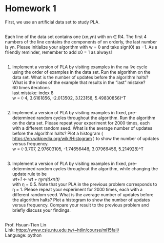 # Homework 1

First, we use an artificial data set to study PLA. <br /><br />

Each line of the data set contains one (xn,yn) with xn ∈ R4. The first 4 numbers of the line contains the components of xn orderly, the last number is yn. Please initialize your algorithm with w = 0 and take sign(0) as −1. As a friendly reminder, remember to add x0 = 1 as always! <br /><br />

1. Implement a version of PLA by visiting examples in the na ̈ıve cycle using the order of examples in the data set. Run the algorithm on the data set. What is the number of updates before the algorithm halts? What is the index of the example that results in the “last” mistake? <br />
60 times iterations <br /> 
last mistake: index 8 <br />
w = (-4, 3.6161856, -2.013502, 3.123158, 5.49830856)^T <br /><br />

2. Implement a version of PLA by visiting examples in fixed, pre-determined random cycles throughout the algorithm. Run the algorithm on the data set. Please repeat your experiment for 2000 times, each with a different random seed. What is the average number of updates before the algorithm halts? Plot a histogram ( https://en.wikipedia.org/wiki/Histogram ) to show the number of updates versus frequency. <br />
w = (-3.707, 2.97603105, -1.74656448, 3.07966456, 5.214928)^T <br /><br />

3. Implement a version of PLA by visiting examples in fixed, pre-determined random cycles throughout the algorithm, while changing the update rule to be <br />
*wt+1 ← wt + ηyn(t)xn(t)* <br />
with η = 0.5. Note that your PLA in the previous problem corresponds to η = 1. Please repeat your experiment for 2000 times, each with a different random seed. What is the average number of updates before the algorithm halts? Plot a histogram to show the number of updates versus frequency. Compare your result to the previous problem and briefly discuss your findings. <br /><br />

Prof. Hsuan-Tien Lin <br />
Link: https://www.csie.ntu.edu.tw/~htlin/course/ml15fall/ <br />
Language: python <br />
